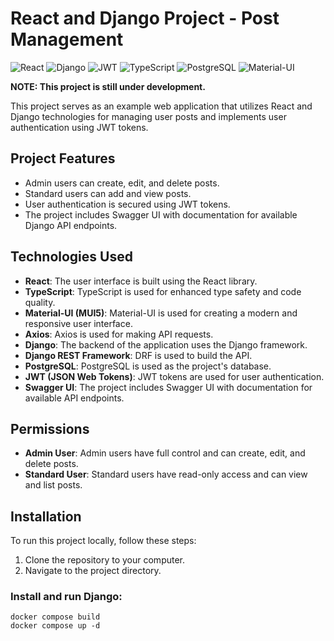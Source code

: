 # React and Django Project - Post Management

![React](https://img.shields.io/badge/React-18.2.0-blue.svg)
![Django](https://img.shields.io/badge/Django-4.2.3-green.svg)
![JWT](https://img.shields.io/badge/JWT-Authentication-orange.svg)
![TypeScript](https://img.shields.io/badge/TypeScript-4.9.5-blue.svg)
![PostgreSQL](https://img.shields.io/badge/PostgreSQL-Latest-yellow.svg)
![Material-UI](https://img.shields.io/badge/Material--UI-5.14.1-blueviolet.svg)

**NOTE: This project is still under development.**

This project serves as an example web application that utilizes React and Django technologies for managing user posts and implements user authentication using JWT tokens.

## Project Features

- Admin users can create, edit, and delete posts.
- Standard users can add and view posts.
- User authentication is secured using JWT tokens.
- The project includes Swagger UI with documentation for available Django API endpoints.

## Technologies Used

- **React**: The user interface is built using the React library.
- **TypeScript**: TypeScript is used for enhanced type safety and code quality.
- **Material-UI (MUI5)**: Material-UI is used for creating a modern and responsive user interface.
- **Axios**: Axios is used for making API requests.
- **Django**: The backend of the application uses the Django framework.
- **Django REST Framework**: DRF is used to build the API.
- **PostgreSQL**: PostgreSQL is used as the project's database.
- **JWT (JSON Web Tokens)**: JWT tokens are used for user authentication.
- **Swagger UI**: The project includes Swagger UI with documentation for available API endpoints.

## Permissions

- **Admin User**: Admin users have full control and can create, edit, and delete posts.
- **Standard User**: Standard users have read-only access and can view and list posts.

## Installation

To run this project locally, follow these steps:

1. Clone the repository to your computer.
2. Navigate to the project directory.

### Install and run Django:

```shell
docker compose build
docker compose up -d
